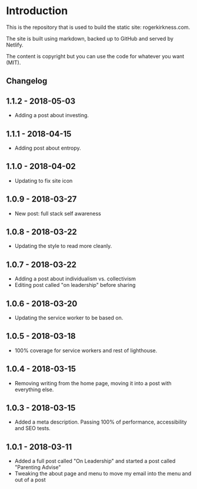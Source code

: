 # Introduction

This is the repository that is used to build the static site: rogerkirkness.com.

The site is built using markdown, backed up to GitHub and served by Netlify.

The content is copyright but you can use the code for whatever you want (MIT).

## Changelog

## 1.1.2 - 2018-05-03

* Adding a post about investing.

## 1.1.1 - 2018-04-15

* Adding post about entropy.

## 1.1.0 - 2018-04-02

* Updating to fix site icon

## 1.0.9 - 2018-03-27

* New post: full stack self awareness

## 1.0.8 - 2018-03-22

* Updating the style to read more cleanly.

## 1.0.7 - 2018-03-22

* Adding a post about individualism vs. collectivism
* Editing post called "on leadership" before sharing

## 1.0.6 - 2018-03-20

* Updating the service worker to be based on. 

## 1.0.5 - 2018-03-18

* 100% coverage for service workers and rest of lighthouse.

## 1.0.4 - 2018-03-15

* Removing writing from the home page, moving it into a post with everything else.

## 1.0.3 - 2018-03-15

* Added a meta description. Passing 100% of performance, accessibility and SEO tests.

## 1.0.1 - 2018-03-11

* Added a full post called "On Leadership" and started a post called "Parenting Advise"
* Tweaking the about page and menu to move my email into the menu and out of a post